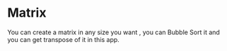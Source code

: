 # Matrix
You can create a matrix in any size you want , you can Bubble Sort it and you can get transpose of it in this app.
